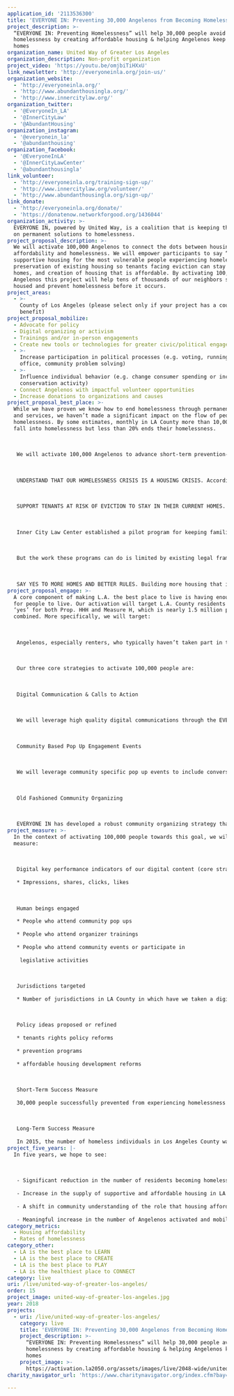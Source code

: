 ```yaml
---
application_id: '2113536300'
title: 'EVERYONE IN: Preventing 30,000 Angelenos from Becoming Homeless'
project_description: >-
  “EVERYONE IN: Preventing Homelessness” will help 30,000 people avoid
  homelessness by creating affordable housing & helping Angelenos keep their
  homes
organization_name: United Way of Greater Los Angeles
organization_description: Non-profit organization
project_video: 'https://youtu.be/omjbiTiHXxU'
link_newsletter: 'http://everyoneinla.org/join-us/'
organization_website:
  - 'http://everyoneinla.org/'
  - 'http://www.abundanthousingla.org/'
  - 'http://www.innercitylaw.org/'
organization_twitter:
  - '@EveryoneIn_LA'
  - '@InnerCityLaw'
  - '@AbundantHousing'
organization_instagram:
  - '@everyonein_la'
  - '@abundanthousing'
organization_facebook:
  - '@EveryoneInLA'
  - '@InnerCityLawCenter'
  - '@abundanthousingla'
link_volunteer:
  - 'http://everyoneinla.org/training-sign-up/'
  - 'http://www.innercitylaw.org/volunteer/'
  - 'http://www.abundanthousingla.org/sign-up/'
link_donate:
  - 'http://everyoneinla.org/donate/'
  - 'https://donatenow.networkforgood.org/1436044'
organization_activity: >-
  EVERYONE IN, powered by United Way, is a coalition that is keeping the focus
  on permanent solutions to homelessness.
project_proposal_description: >-
  We will activate 100,000 Angelenos to connect the dots between housing
  affordability and homelessness. We will empower participants to say “yes” to
  supportive housing for the most vulnerable people experiencing homelessness,
  preservation of existing housing so tenants facing eviction can stay in their
  homes, and creation of housing that is affordable. By activating 100,000
  Angelenos this project will help tens of thousands of our neighbors stay
  housed and prevent homelessness before it occurs.
project_areas:
  - >-
    County of Los Angeles (please select only if your project has a countywide
    benefit)
project_proposal_mobilize:
  - Advocate for policy
  - Digital organizing or activism
  - Trainings and/or in-person engagements
  - Create new tools or technologies for greater civic/political engagement
  - >-
    Increase participation in political processes (e.g. voting, running for
    office, community problem solving)
  - >-
    Influence individual behavior (e.g. change consumer spending or increase
    conservation activity)
  - Connect Angelenos with impactful volunteer opportunities
  - Increase donations to organizations and causes
project_proposal_best_place: >-
  While we have proven we know how to end homelessness through permanent housing
  and services, we haven’t made a significant impact on the flow of people into
  homelessness. By some estimates, monthly in LA County more than 10,000 people
  fall into homelessness but less than 20% ends their homelessness. 
   
   
   
   We will activate 100,000 Angelenos to advance short-term prevention- the need to make sure vulnerable residents stay housed- and longer-term prevention that increases the supply of housing to make more housing affordable to low-income Angelenos. We will inform and mobilize residents to:
   
   
   
   UNDERSTAND THAT OUR HOMELESSNESS CRISIS IS A HOUSING CRISIS. According to recent focus group research, most people don't understand that the cost of housing is the number one driver of our homelessness crisis. People especially don't understand that if we make housing more affordable, we can solve homelessness for most people. In fact, 2/3 of homeless people don’t need supportive housing, they just need housing they can afford. Lifting this issue up will be a core focus of this partnership.
   
   
   
   SUPPORT TENANTS AT RISK OF EVICTION TO STAY IN THEIR CURRENT HOMES. Historically low vacancy rates have created an environment where landlords often force families out of their homes, by legal and illegal means, so they can rent to higher income tenants. Displaced families must quickly find replacement housing or risk becoming homeless. But without enough affordable housing, and with an eviction on their record, it is an uphill battle. 
   
   
   
   Inner City Law Center established a pilot program for keeping families in their homes. Lawyers help tenants resolve differences with landlords, and if necessary, fight evictions. In addition, short-term rent subsidies are available to keep tenants current on rent. Social workers help tenants resolve underlying issues that have placed them at risk. We will spread the word about these programs and advocate for doing more.
   
   
   
   But the work these programs can do is limited by existing legal frameworks that make it too easy to put tenants on the street. We will activate Angelenos to support meaningful tenant rights reforms. For instance, more cities in LA County could pass rules for just-cause evictions, meaning families can only be evicted if they violate the lease. 
   
   
   
   SAY YES TO MORE HOMES AND BETTER RULES. Building more housing that is affordable is critical to helping people avoid homelessness. We will activate Angelenos to support new housing in their communities. Elected officials who decide whether to approve new homes are very attuned to input from local residents. People who turn out for hearings on these projects have traditionally been opposed to new housing, often when it's for lower income and homeless people. Supportive messages and in-person testimony from residents who believe we need to address LA’s homelessness and housing crisis can make a huge difference in allowing more homes of all types to be permitted and built.
project_proposal_engage: >-
  A core component of making L.A. the best place to live is having enough places
  for people to live. Our activation will target L.A. County residents who voted
  ‘yes’ for both Prop. HHH and Measure H, which is nearly 1.5 million people
  combined. More specifically, we will target: 
   
   
   
   Angelenos, especially renters, who typically haven’t taken part in the housing planning discussion and sympathetic homeowners, landlords and community leaders who can be visible supporters
   
   
   
   Our three core strategies to activate 100,000 people are: 
   
   
   
   Digital Communication & Calls to Action
   
   
   
   We will leverage high quality digital communications through the EVERYONE IN, Abundant Housing LA, and Inner City Law channels to educate people on the causes of homelessness and how we can prevent it by working together. 
   
   
   
   Community Based Pop Up Engagement Events
   
   
   
   We will leverage community specific pop up events to include conversations around housing production (of all types) as well as renter protections. We expect to conduct at least 10 of these events over the grant period, with approximately 500 people at each event—or 5,000 total people. 
   
   
   
   Old Fashioned Community Organizing 
   
   
   
   EVERYONE IN has developed a robust community organizing strategy that will be driven and advocated by experienced organizers, volunteers, and a coalition of over 50 community based organizations throughout Los Angeles.
project_measure: >-
  In the context of activating 100,000 people towards this goal, we will
  measure: 
   
   
   
   Digital key performance indicators of our digital content (core strategy component):
   
   * Impressions, shares, clicks, likes
   
   
   
   Human beings engaged
   
   * People who attend community pop ups
   
   * People who attend organizer trainings
   
   * People who attend community events or participate in 
   
    legislative activities
   
   
   
   Jurisdictions targeted
   
   * Number of jurisdictions in LA County in which have we taken a digital or in person action 
   
   
   
   Policy ideas proposed or refined
   
   * tenants rights policy reforms
   
   * prevention programs
   
   * affordable housing development reforms
   
   
   
   Short-Term Success Measure
   
   30,000 people successfully prevented from experiencing homelessness by July 1, 2022. 
   
   
   
   Long-Term Success Measure 
   
   In 2015, the number of homeless individuals in Los Angeles County was 41,474. By 2050, our goal is to have fewer than 1,000 homeless individuals in LA.
project_five_years: |-
  In five years, we hope to see:
   
   
   
   - Significant reduction in the number of residents becoming homeless 
   
   - Increase in the supply of supportive and affordable housing in LA County 
   
   - A shift in community understanding of the role that housing affordability plays in our homelessness crisis 
   
   - Meaningful increase in the number of Angelenos activated and mobilized on public policy issues related to housing and homelessness
category_metrics:
  - Housing affordability
  - Rates of homelessness
category_other:
  - LA is the best place to LEARN
  - LA is the best place to CREATE
  - LA is the best place to PLAY
  - LA is the healthiest place to CONNECT
category: live
uri: /live/united-way-of-greater-los-angeles/
order: 15
project_image: united-way-of-greater-los-angeles.jpg
year: 2018
projects:
  - uri: /live/united-way-of-greater-los-angeles/
    category: live
    title: 'EVERYONE IN: Preventing 30,000 Angelenos from Becoming Homeless'
    project_description: >-
      “EVERYONE IN: Preventing Homelessness” will help 30,000 people avoid
      homelessness by creating affordable housing & helping Angelenos keep their
      homes
    project_image: >-
      https://activation.la2050.org/assets/images/live/2048-wide/united-way-of-greater-los-angeles.jpg
charity_navigator_url: 'https://www.charitynavigator.org/index.cfm?bay=search.profile&ein=952274801'

---
```

